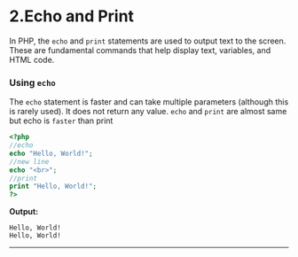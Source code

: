 # 2.Echo and Print


In PHP, the `echo` and `print` statements are used to output text to the screen. These are fundamental commands that help display text, variables, and HTML code.

### Using `echo`

The `echo` statement is faster and can take multiple parameters (although this is rarely used). It does not return any value.
`echo` and `print` are almost same but echo is `faster` than print

```php
<?php
//echo
echo "Hello, World!";
//new line
echo "<br>";
//print
print "Hello, World!";
?>
```

**Output:**
```
Hello, World!
Hello, World!
```
---